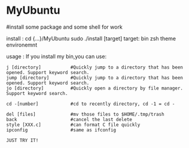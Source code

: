 # MyUbuntu
#install some package and some shell for work


install :
	cd {...}/MyUbuntu 
	sudo ./install [target]
	target: bin zsh theme environemnt

usage :
	If you install my bin,you can use:
	
	j [directory]			#Quickly jump to a directory that has been opened. Support keyword search.
	jump [directory]		#Quickly jump to a directory that has been opened. Support keyword search.
	jo [directory] 		 	#Quickly open a directory by file manager. Support keyword search.
	
	cd -[number]			#cd to recently directory, cd -1 = cd -

	del [files]				#mv those files to $HOME/.tmp/trash
	back					#cancel the last delete
	style [XXX.c]			#can format C file quickly
	ipconfig				#same as ifconfig

	JUST TRY IT!
